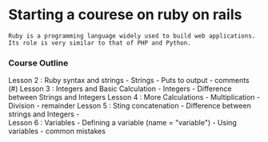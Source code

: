 # Starting a courese on ruby on rails
    Ruby is a programming language widely used to build web applications. Its role is very similar to that of PHP and Python.


### Course Outline
Lesson 2 : Ruby syntax and strings
    -  Strings
    -  Puts to output
    -  comments (#)
Lesson 3 : Integers and Basic Calculation
    -  Integers
    -  Difference between Strings and Integers
Lesson 4 : More Calculations
    -  Multiplication
    -  Division
    -  remainder
Lesson 5 : Sting concatenation
    -  Difference between strings and Integers
    -  
Lesson 6 : Variables
    -  Defining a variable (name = "variable")
    -  Using variables
    -  common mistakes
